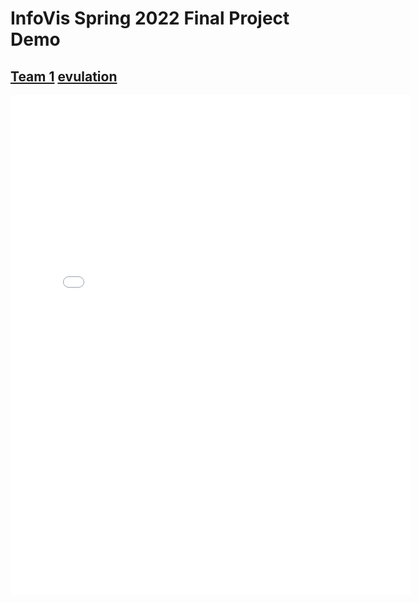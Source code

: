 # InfoVis Spring 2022 Final Project Demo

## [Team 1](./team1/index.html) [evulation](https://forms.gle/ZuLeL2XJJa3rkYT88)

<iframe src="./team1/index.html" width="640" height="800" frameborder="0" marginheight="0" marginwidth="0">Loading…</iframe>
